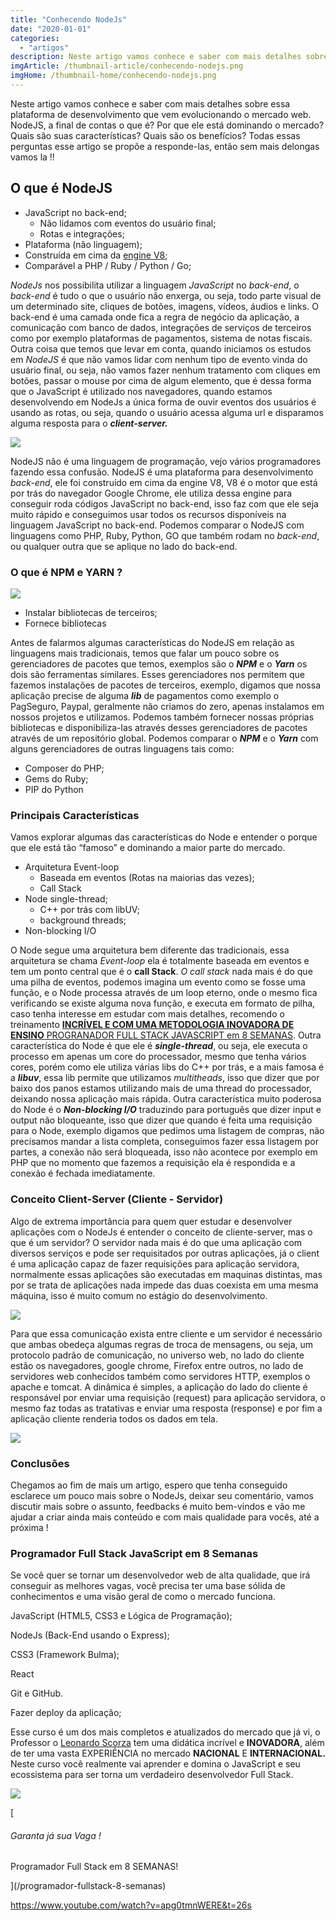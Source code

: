 ```yaml
---
title: "Conhecendo NodeJs"
date: "2020-01-01"
categories: 
  - "artigos"
description: Neste artigo vamos conhece e saber com mais detalhes sobre essa plataforma de desenvolvimento que vem evolucionando o mercado web. NodeJS, a final de contas o que é? Por que ele está dominando o mercado? Quais são suas características? Quais são os benefícios? Todas essas perguntas esse artigo se propõe a responde-las, então sem mais delongas vamos la !!
imgArticle: /thumbnail-article/conhecendo-nodejs.png
imgHome: /thumbnail-home/conhecendo-nodejs.png
---
```


Neste artigo vamos conhece e saber com mais detalhes sobre essa plataforma de desenvolvimento que vem evolucionando o mercado web. NodeJS, a final de contas o que é? Por que ele está dominando o mercado? Quais são suas características? Quais são os benefícios? Todas essas perguntas esse artigo se propõe a responde-las, então sem mais delongas vamos la !!

## O que é NodeJS

- JavaScript no back-end;
    - Não lidamos com eventos do usuário final;
    - Rotas e integrações;
- Plataforma (não linguagem);
- Construída em cima da [engine V8](https://v8.dev/);
- Comparável a PHP / Ruby / Python / Go;

_NodeJs_ nos possibilita utilizar a linguagem _JavaScript_ no _back-end_, o _back-end_ é tudo o que o usuário não enxerga, ou seja, todo parte visual de um determinado site, cliques de botões, imagens, vídeos, áudios e links. O back-end é uma camada onde fica a regra de negócio da aplicação, a comunicação com banco de dados, integrações de serviços de terceiros como por exemplo plataformas de pagamentos, sistema de notas fiscais. Outra coisa que temos que levar em conta, quando iniciamos os estudos em _NodeJS_ é que não vamos lidar com nenhum tipo de evento vinda do usuário final, ou seja, não vamos fazer nenhum tratamento com cliques em botões, passar o mouse por cima de algum elemento, que é dessa forma que o JavaScript é utilizado nos navegadores, quando estamos desenvolvendo em NodeJs a única forma de ouvir eventos dos usuários é usando as rotas, ou seja, quando o usuário acessa alguma url e disparamos alguma resposta para o _**client-server.**_

![](/uploads/2019/12/O-que-é-NodeJS-1024x427.jpg)

NodeJS não é uma linguagem de programação, vejo vários programadores fazendo essa confusão. NodeJS é uma plataforma para desenvolvimento _back-end_, ele foi construído em cima da engine V8, V8 é o motor que está por trás do navegador Google Chrome, ele utiliza dessa engine para conseguir roda códigos JavaScript no back-end, isso faz com que ele seja muito rápido e conseguimos usar todos os recursos disponíveis na linguagem JavaScript no back-end. Podemos comparar o NodeJS com linguagens como PHP, Ruby, Python, GO que também rodam no _back-end_, ou qualquer outra que se aplique no lado do back-end.

### O que é NPM e YARN ?

![](/uploads/2019/12/detective-1424831_640-297x300.png)

- Instalar bibliotecas de terceiros;
- Fornece bibliotecas

Antes de falarmos algumas características do NodeJS em relação as linguagens mais tradicionais, temos que falar um pouco sobre os gerenciadores de pacotes que temos, exemplos são o **_NPM_** e o **_Yarn_** os dois são ferramentas similares. Esses gerenciadores nos permitem que fazemos instalações de pacotes de terceiros, exemplo, digamos que nossa aplicação precise de alguma **_lib_** de pagamentos como exemplo o PagSeguro, Paypal, geralmente não criamos do zero, apenas instalamos em nossos projetos e utilizamos. Podemos também fornecer nossas próprias bibliotecas e disponibiliza-las através desses gerenciadores de pacotes através de um repositório global. Podemos comparar o **_NPM_** e o **_Yarn_** com alguns gerenciadores de outras linguagens tais como:

- Composer do PHP;
- Gems do Ruby;
- PIP do Python

### Principais Características

Vamos explorar algumas das características do Node e entender o porque que ele está tão “famoso” e dominando a maior parte do mercado.

- Arquitetura Event-loop
    - Baseada em eventos (Rotas na maiorias das vezes);
    - Call Stack
- Node single-thread;
    - C++ por trás com libUV;
    - background threads;
- Non-blocking I/O

O Node segue uma arquitetura bem diferente das tradicionais, essa arquitetura se chama _Event-loop_ ela é totalmente baseada em eventos e tem um ponto central que é o **call Stack**. _O call stack_ nada mais é do que uma pilha de eventos, podemos imagina um evento como se fosse uma função, e o Node processa através de um loop eterno, onde o mesmo fica verificando se existe alguma nova função, e executa em formato de pilha, caso tenha interesse em estudar com mais detalhes, recomendo o treinamento [**INCRÍVEL E COM UMA METODOLOGIA INOVADORA DE ENSINO** PROGRANADOR FULL STACK JAVASCRIPT em 8 SEMANAS](http://bit.ly/tipscode-curso-programador-full-stack-javascript). Outra característica do Node é que ele é **_single-thread_**, ou seja, ele executa o processo em apenas um core do processador, mesmo que tenha vários cores, porém como ele utiliza várias libs do C++ por trás, e a mais famosa é a **_libuv_**, essa lib permite que utilizamos _multitheads_, isso que dizer que por baixo dos panos estamos utilizando mais de uma thread do processador, deixando nossa aplicação mais rápida. Outra característica muito poderosa do Node é o **_Non-blocking I/O_** traduzindo para português que dizer input e output não bloqueante, isso que dizer que quando é feita uma requisição para o Node, exemplo digamos que pedimos uma listagem de compras, não precisamos mandar a lista completa, conseguimos fazer essa listagem por partes, a conexão não será bloqueada, isso não acontece por exemplo em PHP que no momento que fazemos a requisição ela é respondida e a conexão é fechada imediatamente.

### Conceito Client-Server (Cliente - Servidor)

Algo de extrema importância para quem quer estudar e desenvolver aplicações com o NodeJs é entender o conceito de cliente-server, mas o que é um servidor? O servidor nada mais é do que uma aplicação com diversos serviços e pode ser requisitados por outras aplicações, já o client é uma aplicação capaz de fazer requisições para aplicação servidora, normalmente essas aplicações são executadas em maquinas distintas, mas por se trata de aplicações nada impede das duas coexista em uma mesma máquina, isso é muito comum no estágio do desenvolvimento.

![](/uploads/2019/12/client-server-1024x487.jpg)

Para que essa comunicação exista entre cliente e um servidor é necessário que ambas obedeça algumas regras de troca de mensagens, ou seja, um protocolo padrão de comunicação, no universo web, no lado do cliente estão os navegadores, google chrome, Firefox entre outros, no lado de servidores web conhecidos também como servidores HTTP, exemplos o apache e tomcat. A dinâmica é simples, a aplicação do lado do cliente é responsável por enviar uma requisição (request) para aplicação servidora, o mesmo faz todas as tratativas e enviar uma resposta (response) e por fim a aplicação cliente renderia todos os dados em tela.

![](/uploads/2019/12/Comunicação-entre-client-e-server-1024x427.jpg)

### Conclusões

Chegamos ao fim de mais um artigo, espero que tenha conseguido esclarece um pouco mais sobre o NodeJs, deixar seu comentário, vamos discutir mais sobre o assunto, feedbacks é muito bem-vindos e vão me ajudar a criar ainda mais conteúdo e com mais qualidade para vocês, até a próxima !

### Programador Full Stack JavaScript em 8 Semanas

Se você quer se tornar um desenvolvedor web de alta qualidade, que irá conseguir as melhores vagas, você precisa ter uma base sólida de conhecimentos e uma visão geral de como o mercado funciona.

JavaScript (HTML5, CSS3 e Lógica de Programação);

NodeJs (Back-End usando o Express);

CSS3 (Framework Bulma);

React

Git e GitHub.

Fazer deploy da aplicação;

Esse curso é um dos mais completos e atualizados do mercado que já vi, o Professor o [Leonardo Scorza](https://www.linkedin.com/in/leonardo-scorza-7aba352b) tem uma didática incrível e **INOVADORA**, além de ter uma vasta EXPERIÊNCIA no mercado **NACIONAL** E **INTERNACIONAL.** Neste curso você realmente vai aprender e domina o JavaScript e seu ecossistema para ser torna um verdadeiro desenvolvedor Full Stack.

![](/uploads/2020/01/banner-de-chamada-para-dentro-dos-artigos-1024x304.jpg)

[

###### Garanta já sua Vaga !

Programador Full Stack em 8 SEMANAS!



](/programador-fullstack-8-semanas)

https://www.youtube.com/watch?v=apg0tmnWERE&t=26s
